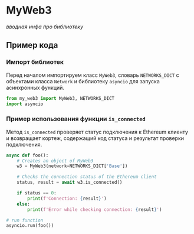 # MyWeb3
*вводная инфа про библиотеку*
## Пример кода
### Импорт библиотек
Перед началом импортируем класс `MyWeb3`, словарь `NETWORKS_DICT` с объектами класса `Network` и библиотеку `asyncio` для запуска асинхронных функций.
```python
from my_web3 import MyWeb3, NETWORKS_DICT
import asyncio
```
### Пример использования функции `is_connected`
Метод `is_connected` проверяет статус подключения к Ethereum клиенту и возвращает кортеж, содержащий код статуса и результат проверки подключения.




```python
async def foo():
    # Creates an object of MyWeb3
    w3 = MyWeb3(network=NETWORKS_DICT['Base'])

    # Checks the connection status of the Ethereum client
    status, result = await w3.is_connected()

    if status == 0:
        print(f'Connection: {result}')
    else:
        print(f'Error while checking connection: {result}')

# run function
asyncio.run(foo())
```
